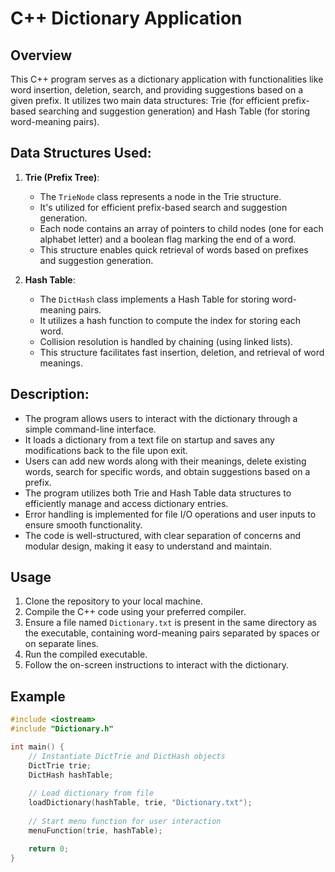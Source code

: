# C++ Dictionary Application

## Overview
This C++ program serves as a dictionary application with functionalities like word insertion, deletion, search, and providing suggestions based on a given prefix. It utilizes two main data structures: Trie (for efficient prefix-based searching and suggestion generation) and Hash Table (for storing word-meaning pairs).

## Data Structures Used:
1. **Trie (Prefix Tree)**:
   - The `TrieNode` class represents a node in the Trie structure.
   - It's utilized for efficient prefix-based search and suggestion generation.
   - Each node contains an array of pointers to child nodes (one for each alphabet letter) and a boolean flag marking the end of a word.
   - This structure enables quick retrieval of words based on prefixes and suggestion generation.

2. **Hash Table**:
   - The `DictHash` class implements a Hash Table for storing word-meaning pairs.
   - It utilizes a hash function to compute the index for storing each word.
   - Collision resolution is handled by chaining (using linked lists).
   - This structure facilitates fast insertion, deletion, and retrieval of word meanings.

## Description:
- The program allows users to interact with the dictionary through a simple command-line interface.
- It loads a dictionary from a text file on startup and saves any modifications back to the file upon exit.
- Users can add new words along with their meanings, delete existing words, search for specific words, and obtain suggestions based on a prefix.
- The program utilizes both Trie and Hash Table data structures to efficiently manage and access dictionary entries.
- Error handling is implemented for file I/O operations and user inputs to ensure smooth functionality.
- The code is well-structured, with clear separation of concerns and modular design, making it easy to understand and maintain.

## Usage
1. Clone the repository to your local machine.
2. Compile the C++ code using your preferred compiler.
3. Ensure a file named `Dictionary.txt` is present in the same directory as the executable, containing word-meaning pairs separated by spaces or on separate lines.
4. Run the compiled executable.
5. Follow the on-screen instructions to interact with the dictionary.

## Example
```cpp
#include <iostream>
#include "Dictionary.h"

int main() {
    // Instantiate DictTrie and DictHash objects
    DictTrie trie;
    DictHash hashTable;
    
    // Load dictionary from file
    loadDictionary(hashTable, trie, "Dictionary.txt");
    
    // Start menu function for user interaction
    menuFunction(trie, hashTable);

    return 0;
}
